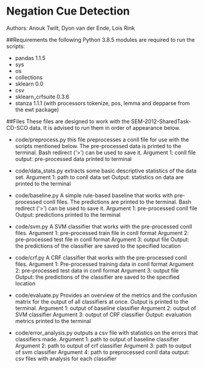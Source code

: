 # Negation Cue Detection
Authors: Anouk Twilt, Dyon van der Ende, Lois Rink

##Requirements
the following Python 3.8.5 modules are required to run the scripts:
- pandas 1.1.5
- sys
- os
- collections
- sklearn 0.0
- csv 
- sklearn_crfsuite 0.3.6
- stanza 1.1.1 (with processors tokenize, pos, lemma and depparse from the ewt package)

##Files
These files are designed to work with the SEM-2012-SharedTask-CD-SCO data.
It is advised to run them in order of appearance below.

- code/preprocess.py
this file preprocesses a conll file for use with the scripts mentioned below.
The pre-processed data is printed to the terminal. Bash redirect ('>') can be
used to save it.
Argument 1: conll file
output: pre-processed data printed to terminal

- code/data_stats.py
extracts some basic descriptive statistics of the data set.
Argument 1: path to conll data set
Output: statistics on data are printed to the terminal

- code/baseline.py
A simple rule-based baseline that works with pre-processed conll files.
The predictions are printed to the terminal. Bash redirect ('>') can be
used to save it.
Argument 1: pre-processed conll file
Output: predictions printed to the terminal

- code/svm.py
A SVM classifier that works with the pre-processed conll files.
Argument 1: pre-processed train file in conll format
Argument 2: pre-processed test file in conll format
Argument 3: output file
Output: the predictions of the classifier are saved to the specified location

- code/crf.py
A CRF classifier that works with the pre-processed conll files.
Argument 1: Pre-processed training data in conll format
Argument 2: pre-processed test data in conll format
Argument 3: output file
Output: the predictions of the classifier are saved to the specified location


- code/evaluate.py
Provides an overview of the metrics and the confusion matrix for the output of 
all classifiers at once. Output is printed to the terminal.
Argument 1: output of baseline classifier
Argument 2: output of SVM classifier
Argument 3: output of CRF classifier
Output: evaluation metrics printed to the terminal

- code/error_analysis.py
outputs a csv file with statistics on the errors that classifiers made.
Argument 1: path to output of baseline classifier
Argument 2: path to output of crf classifier
Argument 3: path to output of svm classifier
Argument 4: path to preprocessed conll data
output: csv files with analysis for each classifier

